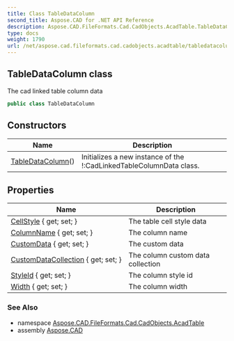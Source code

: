```yaml
---
title: Class TableDataColumn
second_title: Aspose.CAD for .NET API Reference
description: Aspose.CAD.FileFormats.Cad.CadObjects.AcadTable.TableDataColumn class. The cad linked table column data
type: docs
weight: 1790
url: /net/aspose.cad.fileformats.cad.cadobjects.acadtable/tabledatacolumn/
---
```

## TableDataColumn class

The cad linked table column data

```csharp
public class TableDataColumn
```

## Constructors

| Name | Description |
| --- | --- |
| [TableDataColumn](tabledatacolumn/)() | Initializes a new instance of the !:CadLinkedTableColumnData class. |

## Properties

| Name | Description |
| --- | --- |
| [CellStyle](../../aspose.cad.fileformats.cad.cadobjects.acadtable/tabledatacolumn/cellstyle/) { get; set; } | The table cell style data |
| [ColumnName](../../aspose.cad.fileformats.cad.cadobjects.acadtable/tabledatacolumn/columnname/) { get; set; } | The column name |
| [CustomData](../../aspose.cad.fileformats.cad.cadobjects.acadtable/tabledatacolumn/customdata/) { get; set; } | The custom data |
| [CustomDataCollection](../../aspose.cad.fileformats.cad.cadobjects.acadtable/tabledatacolumn/customdatacollection/) { get; set; } | The column custom data collection |
| [StyleId](../../aspose.cad.fileformats.cad.cadobjects.acadtable/tabledatacolumn/styleid/) { get; set; } | The column style id |
| [Width](../../aspose.cad.fileformats.cad.cadobjects.acadtable/tabledatacolumn/width/) { get; set; } | The column width |

### See Also

* namespace [Aspose.CAD.FileFormats.Cad.CadObjects.AcadTable](../../aspose.cad.fileformats.cad.cadobjects.acadtable/)
* assembly [Aspose.CAD](../../)


